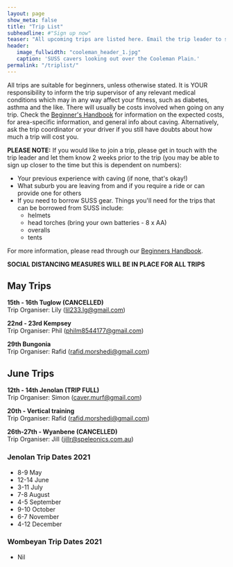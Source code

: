 ```yaml
---
layout: page
show_meta: false
title: "Trip List"
subheadline: #"Sign up now"
teaser: "All upcoming trips are listed here. Email the trip leader to sign up."
header:
   image_fullwidth: "cooleman_header_1.jpg"
   caption: 'SUSS cavers looking out over the Cooleman Plain.'
permalink: "/triplist/"
---
```


<!-- To Do convert this to auto genarage from a yaml file -->

All trips are suitable for beginners, unless otherwise stated.  It is YOUR responsibility to inform the trip supervisor of any relevant medical
conditions which may in any way affect your fitness, such as diabetes,
asthma and the like. There will usually be costs involved when going on any trip. Check the <a href="/assets/handbook.pdf">Beginner's Handbook</a>
for information on the expected costs, for area-specific information, and general info about caving. Alternatively, ask the trip coordinator or your driver
if you still have doubts about how much a trip will cost you.

**PLEASE NOTE:**
If you would like to join a trip, please get in touch with the trip leader and let them know 2 weeks prior to the trip (you may be able to sign up closer to the time but this is dependent on numbers):

-   Your previous experience with caving (if none, that's okay!)
-   What suburb you are leaving from and if you require a ride or can provide one for others
-   If you need to borrow SUSS gear. Things you'll need for the trips that can be borrowed from SUSS include:
    -   helmets
    -   head torches (bring your own batteries - 8 x AA)
    -   overalls
    -   tents

For more information, please read through our [Beginners Handbook](/assets/handbook.pdf).

**SOCIAL DISTANCING MEASURES WILL BE IN PLACE FOR ALL TRIPS**


## May Trips 

**15th - 16th Tuglow (CANCELLED)**   
Trip Organiser: Lily (lil233.lg@gmail.com)

**22nd - 23rd Kempsey**   
Trip Organiser: Phil (philm8544177@gmail.com)  

**29th Bungonia**   
Trip Organiser: Rafid (rafid.morshedi@gmail.com)

## June Trips 

**12th - 14th Jenolan (TRIP FULL)**   
Trip Organiser: Simon (caver.murf@gmail.com)  

**20th - Vertical training**   
Trip Organiser: Rafid (rafid.morshedi@gmail.com)  

**26th-27th - Wyanbene (CANCELLED)**   
Trip Organiser: Jill (jillr@speleonics.com.au) 


### Jenolan Trip Dates 2021  

- 8-9 May
- 12-14 June
- 3-11 July
- 7-8 August
- 4-5 September
- 9-10 October
- 6-7 November
- 4-12 December

### Wombeyan Trip Dates 2021

- Nil

